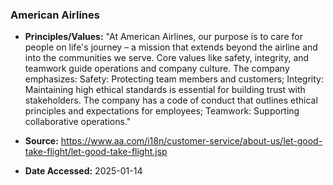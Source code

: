 ### American Airlines

- **Principles/Values:** "At American Airlines, our purpose is to care for people on life's journey – a mission that extends beyond the airline and into the communities we serve. Core values like safety, integrity, and teamwork guide operations and company culture. The company emphasizes: Safety: Protecting team members and customers; Integrity: Maintaining high ethical standards is essential for building trust with stakeholders. The company has a code of conduct that outlines ethical principles and expectations for employees; Teamwork: Supporting collaborative operations."

- **Source:** https://www.aa.com/i18n/customer-service/about-us/let-good-take-flight/let-good-take-flight.jsp

- **Date Accessed:** 2025-01-14